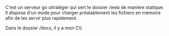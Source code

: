 C'est un serveur go ultraléger qui sert le dossier /web de manière statique.
Il dispose d'un mode pour charger préalablement les fichiers en mémoire afin de les servir plus rapidement.

Dans le dossier /docs, il y a mon CV.

